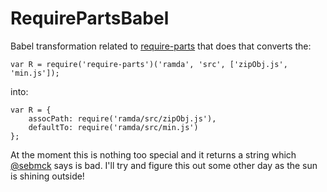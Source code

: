 # RequirePartsBabel

Babel transformation related to [require-parts](https://github.com/forbesmyester/require-parts.git) that does that converts the:

    var R = require('require-parts')('ramda', 'src', ['zipObj.js', 'min.js']);

into:

    var R = {
        assocPath: require('ramda/src/zipObj.js'),
        defaultTo: require('ramda/src/min.js')
    };

At the moment this is nothing too special and it returns a string which [@sebmck](https://twitter.com/sebmck) says is bad. I'll try and figure this out some other day as the sun is shining outside!
